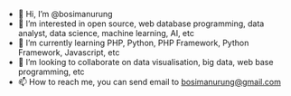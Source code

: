 - 👋 Hi, I’m @bosimanurung
- 👀 I’m interested in open source, web database programming, data analyst, data science, machine learning, AI, etc
- 🌱 I’m currently learning PHP, Python, PHP Framework, Python Framework, Javascript, etc
- 💞️ I’m looking to collaborate on data visualisation, big data, web base programming, etc
- 📫 How to reach me, you can send email to bosimanurung@gmail.com

<!---
bosimanurung/bosimanurung is a ✨ special ✨ repository because its `README.md` (this file) appears on your GitHub profile.
You can click the Preview link to take a look at your changes.
--->
